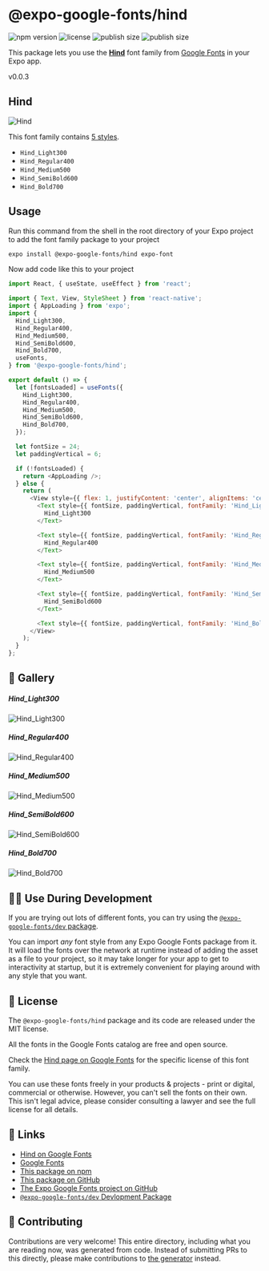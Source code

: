 # @expo-google-fonts/hind

![npm version](https://flat.badgen.net/npm/v/@expo-google-fonts/hind)
![license](https://flat.badgen.net/github/license/expo/google-fonts)
![publish size](https://flat.badgen.net/packagephobia/install/@expo-google-fonts/hind)
![publish size](https://flat.badgen.net/packagephobia/publish/@expo-google-fonts/hind)

This package lets you use the [**Hind**](https://fonts.google.com/specimen/Hind) font family from [Google Fonts](https://fonts.google.com/) in your Expo app.

v0.0.3

## Hind

![Hind](./font-family.png)

This font family contains [5 styles](#-gallery).

- `Hind_Light300`
- `Hind_Regular400`
- `Hind_Medium500`
- `Hind_SemiBold600`
- `Hind_Bold700`

## Usage

Run this command from the shell in the root directory of your Expo project to add the font family package to your project
```sh
expo install @expo-google-fonts/hind expo-font
```

Now add code like this to your project
```js
import React, { useState, useEffect } from 'react';

import { Text, View, StyleSheet } from 'react-native';
import { AppLoading } from 'expo';
import {
  Hind_Light300,
  Hind_Regular400,
  Hind_Medium500,
  Hind_SemiBold600,
  Hind_Bold700,
  useFonts,
} from '@expo-google-fonts/hind';

export default () => {
  let [fontsLoaded] = useFonts({
    Hind_Light300,
    Hind_Regular400,
    Hind_Medium500,
    Hind_SemiBold600,
    Hind_Bold700,
  });

  let fontSize = 24;
  let paddingVertical = 6;

  if (!fontsLoaded) {
    return <AppLoading />;
  } else {
    return (
      <View style={{ flex: 1, justifyContent: 'center', alignItems: 'center' }}>
        <Text style={{ fontSize, paddingVertical, fontFamily: 'Hind_Light300' }}>
          Hind_Light300
        </Text>

        <Text style={{ fontSize, paddingVertical, fontFamily: 'Hind_Regular400' }}>
          Hind_Regular400
        </Text>

        <Text style={{ fontSize, paddingVertical, fontFamily: 'Hind_Medium500' }}>
          Hind_Medium500
        </Text>

        <Text style={{ fontSize, paddingVertical, fontFamily: 'Hind_SemiBold600' }}>
          Hind_SemiBold600
        </Text>

        <Text style={{ fontSize, paddingVertical, fontFamily: 'Hind_Bold700' }}>Hind_Bold700</Text>
      </View>
    );
  }
};

```

## 🔡 Gallery

##### Hind_Light300
![Hind_Light300](./fa60918477db30de0e2a697db644a3ada9014744668b10708e487b2731a95e70.ttf.png)

##### Hind_Regular400
![Hind_Regular400](./c6c2ab346a94eb5613fbc0721b8b1b9062968050182abaa239ca636a32911d90.ttf.png)

##### Hind_Medium500
![Hind_Medium500](./d4fd25d01c80707a336cb4b040f3a52767f1cd612f042572d044e0b575c4d05b.ttf.png)

##### Hind_SemiBold600
![Hind_SemiBold600](./98d33c7c6f79077dfb001ecff6aa383168fca5cebe664a277c74acff145e6685.ttf.png)

##### Hind_Bold700
![Hind_Bold700](./2e7dd62cde147432a10070b99d17f623f3c13f9c8796be3afa987f6e0707f030.ttf.png)


## 👩‍💻 Use During Development

If you are trying out lots of different fonts, you can try using the [`@expo-google-fonts/dev` package](https://github.com/expo/google-fonts/tree/master/font-packages/dev#readme).

You can import *any* font style from any Expo Google Fonts package from it. It will load the fonts
over the network at runtime instead of adding the asset as a file to your project, so it may take longer
for your app to get to interactivity at startup, but it is extremely convenient
for playing around with any style that you want.

## 📖 License

The `@expo-google-fonts/hind` package and its code are released under the MIT license.

All the fonts in the Google Fonts catalog are free and open source.

Check the [Hind page on Google Fonts](https://fonts.google.com/specimen/Hind) for the specific license of this font family.

You can use these fonts freely in your products & projects - print or digital, commercial or otherwise. However, you can't sell the fonts on their own. This isn't legal advice, please consider consulting a lawyer and see the full license for all details.

## 🔗 Links

- [Hind on Google Fonts](https://fonts.google.com/specimen/Hind)
- [Google Fonts](https://fonts.google.com/)
- [This package on npm](https://www.npmjs.com/package/@expo-google-fonts/hind)
- [This package on GitHub](https://github.com/expo/google-fonts/tree/master/font-packages/hind)
- [The Expo Google Fonts project on GitHub](https://github.com/expo/google-fonts)
- [`@expo-google-fonts/dev` Devlopment Package](https://github.com/expo/google-fonts/tree/master/font-packages/dev)


## 🤝 Contributing

Contributions are very welcome! This entire directory, including what you are reading now, was generated from code. Instead of submitting PRs to this directly, please make contributions to [the generator](https://github.com/expo/google-fonts/tree/master/packages/generator) instead.
